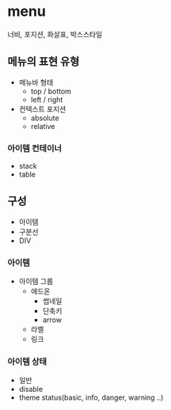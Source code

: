 # menu
너비, 포지션, 화살표, 박스스타일

## 메뉴의 표현 유형
- 메뉴바 형태
    - top / bottom
    - left / right
- 컨텍스트 포지션
    - absolute
    - relative

### 아이템 컨테이너 
- stack
- table

## 구성
- 아이템
- 구분선
- DIV

### 아이템
- 아이템 그룹
    - 애드온
        - 썹네일
        - 단축키
        - arrow
    - 라벨
    - 링크

### 아이템 상태
- 일반
- disable
- theme status(basic, info, danger, warning ..)